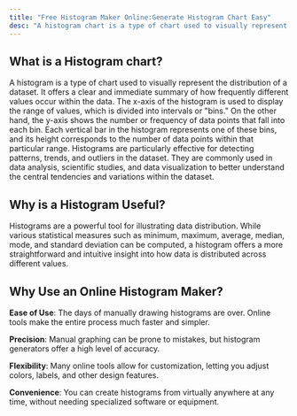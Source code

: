 ```yaml
---
title: "Free Histogram Maker Online:Generate Histogram Chart Easy"
desc: "A histogram chart is a type of chart used to visually represent the distribution of a dataset. It offers a clear and immediate summary of how frequently different values occur within the data. The x-axis of the histogram is used to display the range of values, which is divided into intervals or bins. On the other hand, the y-axis shows the number or frequency of data points that fall into each bin. Try it now—no sign-up required!"
---
```


## What is a Histogram chart?

A histogram is a type of chart used to visually represent the distribution of a dataset. It offers a clear and immediate summary of how frequently different values occur within the data. The x-axis of the histogram is used to display the range of values, which is divided into intervals or "bins." On the other hand, the y-axis shows the number or frequency of data points that fall into each bin. Each vertical bar in the histogram represents one of these bins, and its height corresponds to the number of data points within that particular range. Histograms are particularly effective for detecting patterns, trends, and outliers in the dataset. They are commonly used in data analysis, scientific studies, and data visualization to better understand the central tendencies and variations within the dataset.

## Why is a Histogram Useful?

Histograms are a powerful tool for illustrating data distribution. While various statistical measures such as minimum, maximum, average, median, mode, and standard deviation can be computed, a histogram offers a more straightforward and intuitive insight into how data is distributed across different values.

## Why Use an Online Histogram Maker?

**Ease of Use**: The days of manually drawing histograms are over. Online tools make the entire process much faster and simpler.

**Precision**: Manual graphing can be prone to mistakes, but histogram generators offer a high level of accuracy.

**Flexibility**: Many online tools allow for customization, letting you adjust colors, labels, and other design features.

**Convenience**: You can create histograms from virtually anywhere at any time, without needing specialized software or equipment.